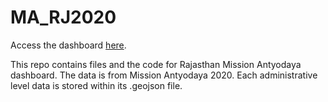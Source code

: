 # MA_RJ2020

Access the dashboard [here](https://rj-missionantyodaya-2020.herokuapp.com).

This repo contains files and the code for Rajasthan Mission Antyodaya dashboard. The data is from Mission Antyodaya 2020. Each administrative level data is stored within its .geojson file.
